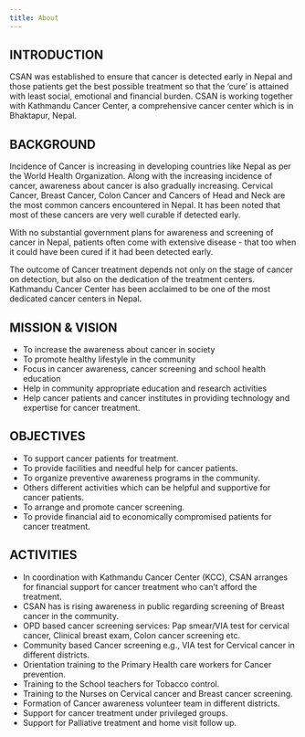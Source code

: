 ```yaml
---
title: About
---
```

## INTRODUCTION

CSAN was established to ensure that cancer is detected early in Nepal and those
patients get the best possible treatment so that the ‘cure’ is attained with least social,
emotional and financial burden. CSAN is working together with Kathmandu Cancer
Center, a comprehensive cancer center which is in Bhaktapur, Nepal.


## BACKGROUND

Incidence of Cancer is increasing in developing countries like Nepal as per the World
Health Organization. Along with the increasing incidence of cancer, awareness about
cancer is also gradually increasing. Cervical Cancer, Breast Cancer, Colon Cancer and
Cancers of Head and Neck are the most common cancers encountered in Nepal. It has
been noted that most of these cancers are very well curable if detected early.

With no substantial government plans for awareness and screening of cancer in Nepal,
patients often come with extensive disease - that too when it could have been cured if it
had been detected early.

The outcome of Cancer treatment depends not only on the stage of cancer on
detection, but also on the dedication of the treatment centers. Kathmandu Cancer
Center has been acclaimed to be one of the most dedicated cancer centers in Nepal.

## MISSION &amp; VISION
- To increase the awareness about cancer in society
- To promote healthy lifestyle in the community
- Focus in cancer awareness, cancer screening and school health education
- Help in community appropriate education and research activities
- Help cancer patients and cancer institutes in providing technology and expertise
for cancer treatment.

## OBJECTIVES
- To support cancer patients for treatment.
- To provide facilities and needful help for cancer patients.
- To organize preventive awareness programs in the community.
- Others different activities which can be helpful and supportive for cancer patients.
- To arrange and promote cancer screening.
- To provide financial aid to economically compromised patients for cancer
treatment.

## ACTIVITIES
- In coordination with Kathmandu Cancer Center (KCC), CSAN arranges for
financial support for cancer treatment who can’t afford the treatment.  
- CSAN has is rising awareness in public regarding screening of Breast cancer in
the community.
- OPD based cancer screening services: Pap smear/VIA test for cervical cancer,
Clinical breast exam, Colon cancer screening etc.
- Community based Cancer screening e.g., VIA test for Cervical cancer in different
districts.
- Orientation training to the Primary Health care workers for Cancer prevention.
- Training to the School teachers for Tobacco control.
- Training to the Nurses on Cervical cancer and Breast cancer screening.
- Formation of Cancer awareness volunteer team in different districts.
- Support for cancer treatment under privileged groups.
- Support for Palliative treatment and home visit follow up.
